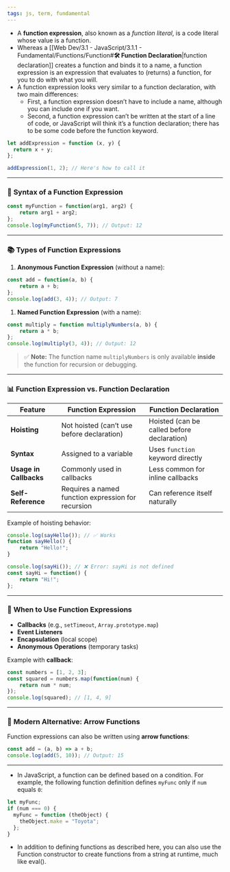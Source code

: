 ```yaml
---
tags: js, term, fundamental
---
```


- A **function expression**, also known as a *function literal*, is a code literal whose value is a function.
- Whereas a [[Web Dev/3.1 - JavaScript/3.1.1 - Fundamental/Functions/Function#**🛠️ Function Declaration**|function declaration]] creates a function and binds it to a name, a function expression is an expression that evaluates to (returns) a function, for you to do with what you will.
- A function expression looks very similar to a function declaration, with two main differences:
	- First, a function expression doesn’t have to include a name, although you can include one if you want.
	- Second, a function expression can’t be written at the start of a line of code, or JavaScript will think it’s a function declaration; there has to be some code before the function keyword.

```js
let addExpression = function (x, y) {
  return x + y;
};

addExpression(1, 2); // Here's how to call it
```

---

### 📌 **Syntax of a Function Expression**

```javascript
const myFunction = function(arg1, arg2) {
    return arg1 + arg2;
};
console.log(myFunction(5, 7)); // Output: 12
```

---

### 📚 **Types of Function Expressions**

1. **Anonymous Function Expression** (without a name):

```javascript
const add = function(a, b) {
    return a + b;
};
console.log(add(3, 4)); // Output: 7
```

1. **Named Function Expression** (with a name):

```javascript
const multiply = function multiplyNumbers(a, b) {
    return a * b;
};
console.log(multiply(3, 4)); // Output: 12
```

> ✅ **Note:** The function name `multiplyNumbers` is only available **inside** the function for recursion or debugging.

---

### 📊 **Function Expression vs. Function Declaration**

|Feature|Function Expression|Function Declaration|
|---|---|---|
|**Hoisting**|Not hoisted (can’t use before declaration)|Hoisted (can be called before declaration)|
|**Syntax**|Assigned to a variable|Uses `function` keyword directly|
|**Usage in Callbacks**|Commonly used in callbacks|Less common for inline callbacks|
|**Self-Reference**|Requires a named function expression for recursion|Can reference itself naturally|

Example of hoisting behavior:

```javascript
console.log(sayHello()); // ✅ Works
function sayHello() {
    return "Hello!";
}

console.log(sayHi()); // ❌ Error: sayHi is not defined
const sayHi = function() {
    return "Hi!";
};
```

---

### 📌 **When to Use Function Expressions**

- **Callbacks** (e.g., `setTimeout`, `Array.prototype.map`)
- **Event Listeners**
- **Encapsulation** (local scope)
- **Anonymous Operations** (temporary tasks)

Example with **callback**:

```javascript
const numbers = [1, 2, 3];
const squared = numbers.map(function(num) {
    return num * num;
});
console.log(squared); // [1, 4, 9]
```

---

### 🚀 **Modern Alternative: Arrow Functions**

Function expressions can also be written using **arrow functions**:

```javascript
const add = (a, b) => a + b;
console.log(add(5, 10)); // Output: 15
```

---

- In JavaScript, a function can be defined based on a condition. For example, the following function definition defines `myFunc` only if `num` equals `0`:
```js
let myFunc;
if (num === 0) {
  myFunc = function (theObject) {
    theObject.make = "Toyota";
  };
}
```

- In addition to defining functions as described here, you can also use the Function constructor to create functions from a string at runtime, much like eval().